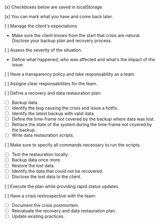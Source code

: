 [x] Checkboxes below are saved in localStorage.

[x] You can mark what you have and come back later.

[ ] Manage the client's expectations 
* Make sure the client knows from the start that crisis are natural. Disclose your backup plan and recovery process.

[ ] Assess the severity of the situation.
* Define what happened, who was affected and what's the impact of the issue.

[ ] Have a transparency policy and take responsability as a team.

[ ] Assigne clear responsabilities for the team.

[ ] Define a recovery and data restauration plan:
  * [ ] Backup data.
  * [ ] Identify the bug causing the crisis and issue a hotfix.
  * [ ] Identify the latest backup with valid data.
  * [ ] Define the time-frame not covered by the backup where data was lost.
  * [ ] Retrace the state of the system during the time-frame not covered by the backup.
  * [ ] Write data restauration scripts.

[ ] Make sure to specify all commands necessary to run the scripts:
  * [ ] Test the restauration locally.
  * [ ] Backup data once more.
  * [ ] Restore the lost data.
  * [ ] Identify the data that could not be recovered.
  * [ ] Disclose the lost data to the client.

[ ] Execute the plan while providing rapid status updates.

[ ] Have a crisis restrospective with the team:
  * [ ] Document the crisis postmortem.
  * [ ] Reevaluate the recovery and data restauration plan.
  * [ ] Update existing practices.